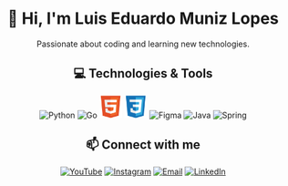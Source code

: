 <!-- Seção de Introdução -->
<h1 align="center">👋 Hi, I'm Luis Eduardo Muniz Lopes</h1>
<p align="center">
  Passionate about coding and learning new technologies.
</p>

<!-- Seção de Tecnologias -->
<h2 align="center">💻 Technologies & Tools</h2>
<p align="center">
  <img src="https://cdn.jsdelivr.net/gh/devicons/devicon/icons/python/python-original.svg" alt="Python" width="40" height="40">
  <img src="https://cdn.jsdelivr.net/gh/devicons/devicon/icons/go/go-original-wordmark.svg" alt="Go" width="40" height="40">
  <img src="https://raw.githubusercontent.com/devicons/devicon/master/icons/html5/html5-original.svg" alt="HTML5" width="40" height="40">
  <img src="https://raw.githubusercontent.com/devicons/devicon/master/icons/css3/css3-original.svg" alt="CSS3" width="40" height="40">
  <img src="https://cdn.jsdelivr.net/gh/devicons/devicon/icons/figma/figma-original.svg" alt="Figma" width="40" height="40">
  <img src="https://cdn.jsdelivr.net/gh/devicons/devicon/icons/java/java-original.svg" alt="Java" width="40" height="40">
  <img src="https://cdn.jsdelivr.net/gh/devicons/devicon/icons/spring/spring-original.svg" alt="Spring" width="40" height="40">
</p>


<!-- Seção de Contato -->
<h2 align="center">📫 Connect with me</h2>
<p align="center">
  <a href="https://www.youtube.com/@churchofjesuschrist"><img src="https://img.shields.io/badge/YouTube-FF0000?style=for-the-badge&logo=youtube&logoColor=white" alt="YouTube"></a>
  <a href="https://www.instagram.com/logo_ot/"><img src="https://img.shields.io/badge/-Instagram-%23E4405F?style=for-the-badge&logo=instagram&logoColor=white" alt="Instagram"></a>
  <a href="mailto:leialopesgemeos2016@gmail.com"><img src="https://img.shields.io/badge/-Gmail-%23333?style=for-the-badge&logo=gmail&logoColor=white" alt="Email"></a>
  <a href="https://linkedin.com/in/luis-eduardo-muniz-lopes-83b80a232/"><img src="https://img.shields.io/badge/-LinkedIn-%230077B5?style=for-the-badge&logo=linkedin&logoColor=white" alt="LinkedIn"></a>
</p>
